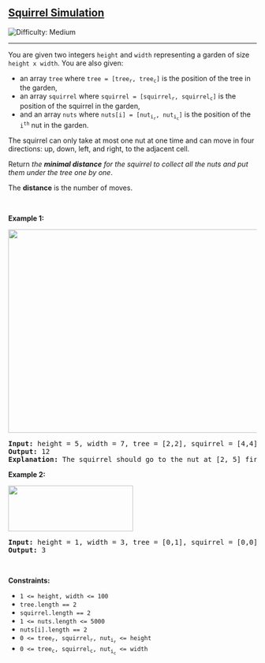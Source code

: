 <h2><a href="https://leetcode.com/problems/squirrel-simulation">Squirrel Simulation</a></h2> <img src='https://img.shields.io/badge/Difficulty-Medium-orange' alt='Difficulty: Medium' /><hr><p>You are given two integers <code>height</code> and <code>width</code> representing a garden of size <code>height x width</code>. You are also given:</p>

<ul>
	<li>an array <code>tree</code> where <code>tree = [tree<sub>r</sub>, tree<sub>c</sub>]</code> is the position of the tree in the garden,</li>
	<li>an array <code>squirrel</code> where <code>squirrel = [squirrel<sub>r</sub>, squirrel<sub>c</sub>]</code> is the position of the squirrel in the garden,</li>
	<li>and an array <code>nuts</code> where <code>nuts[i] = [nut<sub>i<sub>r</sub></sub>, nut<sub>i<sub>c</sub></sub>]</code> is the position of the <code>i<sup>th</sup></code> nut in the garden.</li>
</ul>

<p>The squirrel can only take at most one nut at one time and can move in four directions: up, down, left, and right, to the adjacent cell.</p>

<p>Return <em>the <strong>minimal distance</strong> for the squirrel to collect all the nuts and put them under the tree one by one</em>.</p>

<p>The <strong>distance</strong> is the number of moves.</p>

<p>&nbsp;</p>
<p><strong class="example">Example 1:</strong></p>
<img alt="" src="https://assets.leetcode.com/uploads/2021/04/24/squirrel1-grid.jpg" style="width: 573px; height: 413px;" />
<pre>
<strong>Input:</strong> height = 5, width = 7, tree = [2,2], squirrel = [4,4], nuts = [[3,0], [2,5]]
<strong>Output:</strong> 12
<strong>Explanation:</strong> The squirrel should go to the nut at [2, 5] first to achieve a minimal distance.
</pre>

<p><strong class="example">Example 2:</strong></p>
<img alt="" src="https://assets.leetcode.com/uploads/2021/04/24/squirrel2-grid.jpg" style="width: 253px; height: 93px;" />
<pre>
<strong>Input:</strong> height = 1, width = 3, tree = [0,1], squirrel = [0,0], nuts = [[0,2]]
<strong>Output:</strong> 3
</pre>

<p>&nbsp;</p>
<p><strong>Constraints:</strong></p>

<ul>
	<li><code>1 &lt;= height, width &lt;= 100</code></li>
	<li><code>tree.length == 2</code></li>
	<li><code>squirrel.length == 2</code></li>
	<li><code>1 &lt;= nuts.length &lt;= 5000</code></li>
	<li><code>nuts[i].length == 2</code></li>
	<li><code>0 &lt;= tree<sub>r</sub>, squirrel<sub>r</sub>, nut<sub>i<sub>r</sub></sub> &lt;= height</code></li>
	<li><code>0 &lt;= tree<sub>c</sub>, squirrel<sub>c</sub>, nut<sub>i<sub>c</sub></sub> &lt;= width</code></li>
</ul>
